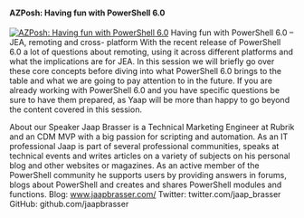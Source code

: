 ﻿#### AZPosh: Having fun with PowerShell 6.0

[![AZPosh: Having fun with PowerShell 6.0](https://i3.ytimg.com/vi/zW9arbDttoc/hqdefault.jpg "AZPosh: Having fun with PowerShell 6.0")](https://www.youtube.com/watch?v=zW9arbDttoc)
Having fun with PowerShell 6.0 – JEA, remoting and cross-
platform
With the recent release of PowerShell 6.0 a lot of questions about remoting, using it across different platforms and what the implications are for JEA. In this session we will briefly go over these core concepts before diving into what PowerShell 6.0 brings to the table and what we are going to pay attention to in the future.
If you are already working with PowerShell 6.0 and you have specific questions be sure to have them prepared, as Yaap will be more than happy to go beyond the content covered in this session.

About our Speaker
Jaap Brasser is a Technical Marketing Engineer at Rubrik and an CDM MVP with a big passion for scripting and automation. As an IT professional Jaap is part of several professional communities, speaks at technical events and writes articles on a variety of subjects on his personal blog and other websites or magazines. As an active member of the PowerShell community he supports users by providing answers in forums, blogs about PowerShell and creates and shares PowerShell modules and functions.
Blog: www.jaapbrasser.com/
Twitter: twitter.com/jaap_brasser
GitHub: github.com/jaapbrasser


